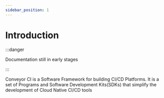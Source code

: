 ```yaml
---
sidebar_position: 1
---
```


# Introduction

:::danger

Documentation still in early stages

:::

Conveyor CI is a Software Framework for building CI/CD Platforms. It is a set of Programs and Software Development Kits(SDKs) that simplify the development of Cloud Native CI/CD tools
